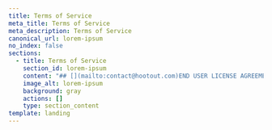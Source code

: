 ```yaml
---
title: Terms of Service
meta_title: Terms of Service
meta_description: Terms of Service
canonical_url: lorem-ipsum
no_index: false
sections:
  - title: Terms of Service
    section_id: lorem-ipsum
    content: "## [](mailto:contact@hootout.com)END USER LICENSE AGREEMENT AND TERMS OF SERVICE\n\nWe’ve drafted these Terms of Service (which we simply call the 'Terms') so that you’ll know the rules that govern our relationship with you. Although we have tried our best to strip the legalese from the Terms, there are places where these Terms may still read like a traditional contract. There’s a good reason for that: these Terms do indeed form a legally binding contract between you and Behtar Ads. So please read them carefully.\n\nBy using the Services, you agree to the Terms. Of course, if you don’t agree with them, then don’t use the Services.\n\nBehtar Ads is platform operated by KuchNaya TechnoLabs Private Limited (hereinafter referred to as \"KuchNaya TechnoLabs\" or \"Kuchnaya\" or\"Behtar Ads\" or\"we\" or\"us\" or\"our\"). KuchNaya TechnoLabs is a company registered under the Companies Act, 1956. Behtar Ads is a product of KuchNaya TechnoLabs. The registered office of KuchNaya TechnoLabs is at 127, Ashar Enclave, Kolshet Road, Thane, Maharashtra ­ 400607, India. The company registration number is U72900MH2011PTC21360\n\n## Our Service\n\nNo one under 13 is allowed to create an account or use the Services. We may offer additional Services with additional terms that may require you to be even older to use them. So please read all terms carefully.\n\nBy using the Services, you state that:\n\nYou are forming a binding contract with Behtar Ads\n\nYou will comply with these Terms and all applicable local, state, national and international laws, rules and regulations\n\nBehtar Ads reserves the right to modify this User Agreement and any Additional Terms, at any time without prior notice. Therefore, you should review this User Agreement and any Additional Terms on a regular and frequent basis.\n\nThe Service may contain links to third party websites that are not owned or controlled by YouTube. YouTube has no control over, and assumes no responsibility for, the content, privacy policies, or practices of any third party websites. In addition, YouTube will not and cannot censor or edit the content of any third­party site. By using the Service, you expressly relieve YouTube from any and all liability arising from your use of any third­party website\n\nIf you are using the Services on behalf of a business or some other entity, you state that you are authorised to grant all licences set out in these Terms and to agree to these Terms on behalf of the business or entity.\n\n## &#xA;Rights we grant you\n\nBehtar Ads grants you a personal, worldwide, royalty­free, non­assignable, non­exclusive, revocable and non sub­licensable licence to access and use the Services. This licence is for the sole purpose of letting you use and enjoy the Service's benefits in a way that these Terms and our usage policies, such as our ​Community ​Guidelines​, allow.\n\nAny software that we provide you may automatically download and install upgrades, updates or other new features. You may be able to adjust these automatic downloads through your device’s settings.\n\nYou may not copy, modify, distribute, sell or lease any part of our Services, nor may you reverse engineer or attempt to extract the source code of that software, unless applicable laws prohibit these restrictions or you have our written permission to do so.\n\n## Rights you grant us\n\nMany of our Services let you create, upload, post, send, receive and store content. When you do that, you retain whatever ownership rights in that content you had to begin with. But you grant us a licence to use that content. How broad that licence is depends on which Services you use and the Settings you have selected.\n\nFor all Services other than Live, Local, and any other crowdsourced Service, you grant Behtar Ads a worldwide, royaltyfree, sublicensable, and transferable licence to host, store, use, display, reproduce, modify, adapt, edit, publish, and distribute that content. This licence is for the limited purpose of operating, developing, providing, promoting, and improving the Services and researching and developing new ones.\n\nBecause Live, Local, and any other crowdsourced Services are public by nature and record matters of public interest, the licence you grant us for content submitted to those Services is broader. In addition to the rights you grant us in connection with other Services, you also grant us a perpetual licence to create derivative works from, promote, exhibit, broadcast, syndicate, publicly perform and publicly display content submitted to Live, Local or any other crowdsourced Services in any form and in any and all media or distribution methods (now known or later developed). To the extent it's necessary, you also grant Behtar Ads and our business partners the unrestricted, worldwide, perpetual right and licence to use your name, likeness and voice solely in Live, Local or other crowdsourced content that you appear in, create, upload, post or send. This means, among other things, that you will not be entitled to any compensation from Behtar Ads or our business partners if your name, likeness or voice is conveyed through Live, Local or other crowdsourced Services.\n\nYou agree not to circumvent, disable or otherwise interfere with security related features of theService or features that prevent or restrict use or copying of any Content or enforce limitations on use of the Service or the Content therein\n\nFor more information about how to tailor who can watch your content, please take a look at our privacy policy\n\nThough we’re not required to do so, we may access, review, screen and delete your content at any time and for any reason, including if we think your content violates these Terms. However, you alone remain responsible for the content you create, upload, post, send or store through the Service.\n\nThe Services may contain advertisements. In consideration for Behtar Ads letting you access and use the Services, you agree that Hooout, its affiliates, and thirdparty partners may place advertising on the Services.\n\nWe always love to hear from our users. But if you volunteer feedback or suggestions, just know that we can use your ideas without compensating you.\n\n## The content of others\n\nMuch of the content on our Services is produced by users, publishers and other third parties. Whether that content is posted publicly or sent privately, the content is the sole responsibility of the person or organisation that submitted it. Although Behtar Ads reserves the right to review all content that appears on the Services and to remove any content that violates these Terms, we do not necessarily review all of it. So we cannot – and do not – take responsibility for any content that others provide through the Services.\n\nThrough these Terms and our Community Guidelines , we make clear that we don't want the Services to be put to bad uses. But because we don't review all content, we cannot guarantee that content on the Services will always conform to our Terms or Guidelines.\n\n## Privacy\n\nYour privacy matters to us. You can learn how we handle your information when you use our Services by reading our privacy policy . We encourage you to give the privacy policy a careful look because, by using our Services, you agree that Behtar Ads can collect, use and transfer your information consistent with that policy.\n\n## Respecting other people’s rights\n\nBehtar Ads respects the rights of others. And so should you. You therefore may not upload, post, send or store content that:\n\nviolates or infringes someone else’s rights of publicity, privacy, copyright, trademark or other intellectual property right; bullies, harasses or intimidates;\n\ndefames; or\n\nspams or solicits Behtar Ads's users.\n\nYou must also respect Behtar Ads’s rights. These Terms do not grant you any right to:\n\nuse branding, logos, designs, photographs, videos or any other materials used in our Services;\n\ncopy, archive, download, upload, distribute, syndicate, broadcast, perform, display, make available, or otherwise use any portion of the Services or the content on the Services except as described in these Terms;\n\nuse the Services or any content on the Services for any commercial purposes without our consent.\n\nUsing any other Trademark or protected content (in form of photo, audio or video) which you have no right to copy, use or distribute\n\nWe reserve the right to remove your content for infringing someone else's copyright\n\nIn short: you may not use the Services or the content on the Services in ways that are not authorised by these Terms. Nor may you help or enable anyone else to do so.\n\n## Copyright Policy\n\nBehtar Ads respect the Copyright Act. We therefore take reasonable steps to expeditiously remove from our Services any infringing material that we become aware of. And if Behtar Ads becomes aware that one of its users has repeatedly infringed copyrights, we will take reasonable steps within our power to terminate the user's account.\n\nIf you believe that anything on the Services infringes a copyright that you own or control, you may mail us or you may file a notice with our designated agent:\n\n'KuchNaya TechnoLabs, 127 - Ashar Enclave, Kolshet Road, Thane, Maharashtra - 400607, India.'\r\nEmail : support@behtarads.com\n\nIf you file a notice with our Copyright Agent,That means the notice must:\n\ncontain the physical or electronic signature of a person authorised to act on behalf of the copyright owner;\n\nidentify the copyrighted work claimed to have been infringed;\n\nidentify the material that is claimed to be infringing or to be the subject of infringing activity and that is to be removed, or access to which is to be disabled, and information reasonably sufficient to let us locate the material;\n\nprovide your contact information, including your address, telephone number and an email address;\n\nprovide a personal statement that you have a belief in good faith that the use of the material in the manner complained of is not authorized by the copyright owner, its agent, or the law; and\n\nprovide a statement that the information in the notification is accurate and, under penalty of perjury, that you are authorised to act on behalf of the copyright owner.\n\n## &#xD;&#xA;Safety\n\nWe try hard to keep our Services a safe place for all users. But we can’t guarantee it. That’s where you come in. By using the Services, you agree that:\n\nYou will not use the Services for any purpose that is illegal or prohibited in these Terms.\n\nYou will not use any robot, spider, crawler, scraper, or other automated means or interface to access the Services or extract other user's information.\n\nYou will not use or develop any thirdparty applications that interact with the Services or other users' content or information without our written consent.\n\nYou will not use the Services in a way that could interfere with, disrupt, affect negatively or inhibit other users from fully enjoying the Services or that could damage, disable, overburden or impair the functioning of the Services.\n\nYou will not use or attempt to use another user’s account, username or password without their permission.\n\nYou will not solicit login credentials from another user.\n\nYou will not post content that contains pornography, graphic violence, threats, hate speech or incitements to violence.\n\nYou will not upload viruses or other malicious code or otherwise compromise the security of the Services.\n\nYou will not attempt to circumvent any contentfiltering techniques we employ or attempt to access areas or features of the Services that you are not authorised to access.\n\nYou will not probe, scan or test the vulnerability of our Services or any system or network.\n\nYou will not encourage or promote any activity that violates these Terms.\n\nWe also care about your safety while using our Services. So do not use our Services in a way that would distract you from obeying traffic or safety laws. And never put yourself or others in harm’s way just to capture a content (any photo, video, audio or text) in Behtar Ads.\n\n## Your account\n\nYou are responsible for any activity that occurs in your account. So it’s important that you keep your account secure. One way to do that is to select a strong password that you don’t use for any other account.\n\nBy using the Services, you agree that, in addition to exercising common sense:\n\nYou will not create more than one account for yourself.\rYou will not create another account if we have already disabled your account, unless you have our written permission to do so.\n\nYou will not buy, sell, rent or lease access to your Behtar Ads account, Live, Post, Message,Content , a Behtar Ads username or a friend link without our written permission.\n\nYou will not share your password.\n\nYou will not log in or attempt to access the Services through unauthorised thirdparty applications or clients.\n\nIf you think that someone has gained access to your account, please reach out immediately to by mail at support@behtarads.com\n\n## &#xD;&#xA;User Content\n\nDefinition “ User Content ” means any content that Users upload, post or transmit (collectively, “ Post ”) to or through the Service including, without limitation, any text, photographs, User Videos or sound recordings and the musical works embodied therein, Broadcast Content, and any other works subject to protection under the laws of the country where our company resides or any other jurisdiction, including, but not limited to, patent, trademark, trade secret, and copyright laws, and excludes any and all Company Content (including, without limitation, any SR Samples incorporated into the Company Videos).\n\nScreening User Content The Company offers Users the ability to submit User Content to or transmit through the Service. The Company does not pre-screen any User Content, but reserves the right to remove, disallow, block or delete any User Content in its sole discretion. In addition, we have the right – but not the obligation – in our sole discretion to remove, disallow, block or delete any User Content (i) that we consider to violate this EULA, applicable law or otherwise constitute Objectionable Content (defined in Section 5.i below); or (ii) in response to complaints from other Users or licensors of any Company Content, with or without notice and without any liability to you. As a result, we recommend that you save copies of any User Videos that you Post to the Service on your personal device(s) in the event that you want to ensure that you have permanent access to copies of such User Videos. The Company does not guarantee the accuracy, integrity, appropriateness or quality of any User Content, and under no circumstances will the Company be liable in any way for any User Content.\n\nIntellectual Property Rights . SUBJECT TO ANY THIRD PARTY RIGHTS IN ANY PREEXISTING CONTENT INCLUDED WITHIN YOUR USER CONTENT, INCLUDING COMPANY CONTENT, YOU RETAIN OWNERSHIP OF ANY RIGHTS YOU MAY HAVE IN YOUR USER CONTENT AND SUBMITTING YOUR USER CONTENT TO THE SERVICE DOES NOT TRANSFER OWNERSHIP OF YOUR RIGHTS. NOTWITHSTANDING THE FOREGOING, YOU ACKNOWLEDGE AND AGREE THAT NO USER VIDEO WILL BE CONSIDERED TO BE A SEPARATE COPYRIGHTABLE WORK AND ALL RIGHTS IN EACH USER VIDEO WILL REMAIN WITH THE OWNERS OF THE CONTENT USED TO CREATE SUCH USER VIDEO.\n\nLicenses to User Content . You hereby grant the Company an unrestricted, assignable, sublicensable, revocable, royalty-free license throughout the universe to reproduce, distribute, publicly display, communicate to the public, publicly perform (including by means of digital audio transmissions and on a through-to-the-audience basis), make available, create derivative works from, retransmit from External Sites (except with respect to Broadcast Content), and otherwise exploit and use (collectively, “ Use ”) all User Content you Post to or through the Service by any means and through any media and formats now known or hereafter developed, for the purposes of (i) advertising, marketing, and promoting the Company and the Service; (ii) displaying and sharing your User Content to other Users of the Service; (iii) providing the Service as authorized by this EULA; and (iv) sublicensing Editors the appropriate rights to enable them to create Collaborative UGVs that incorporate any of your User Content as permitted by this EULA. If you terminate this EULA or remove any of your User Content from the Service after it has been included within a Collaborative UGV, then your license grant with respect to your User Content included within such Collaborative UGV is perpetual and irrevocable. You further grant the Company a royalty-free license to use your user name, image, voice, and likeness to identify you as the source of any of your User Content. You must not post any User Content on or through the Service or transmit to the Company any User Content that you consider to be confidential or proprietary. Any User Content posted by you to or through the Service or transmitted to the Company will be considered non-confidential and non-proprietary, and treated as such by the Company, and may be used by the Company in accordance with this EULA without notice to you and without any liability to the Company. For the avoidance of doubt, the rights granted in the preceding sentences of this Section include, but are not limited to, the right to reproduce sound recordings (and make mechanical reproductions of the musical works embodied in such sound recordings), and publicly perform and communicate to the public sound recordings (and the musical works embodied therein), all on a royalty-free basis. This means that you are granting the Company the right to Use your User Content without the obligation to pay royalties to any third party, including, but not limited to, a sound recording copyright owner ( e.g. , a record label), a musical work copyright owner ( e.g. , a music publisher), a performing rights organization ( e.g. , ASCAP, BMI, SESAC, etc.) (a “ PRO ”), a sound recording PRO ( e.g. , SoundExchange), any unions or guilds, and engineers, producers or other royalty participants involved in the creation of User Content.\n\nYou Must Have Rights to the Content You Post . You must not Post any User Content to the Service if you are not the copyright owner of or are not fully authorized to grant rights in all of the elements of the User Content you intend to Post to the Service. In addition, if you only own the rights in and to a sound recording, but not to the underlying musical works embodied in such sound recordings, then you must not Post such sound recordings to the Service unless you have all necessary rights, authorizations, and permissions with respect to such embedded musical works that grant you sufficient rights to grant the licenses to the Company under these Terms. You represent and warrant that: (i) you own the User Content Posted by you on or through the Service or otherwise have the right to grant the license set forth in these Terms; (ii) the Posting and Use of your User Content on or through the Service does not violate the privacy rights, publicity rights, copyrights, contract rights, intellectual property rights, or any other rights of any person, including, but not limited to, the rights of any person visible in any of your User Content; (iii) the Posting of your User Content on the Service will not require us to obtain any further licenses from or pay any royalties, fees, compensation or other amounts or provide any attribution to any third parties; and (iv) the Posting of your User Content on the Service does not result in a breach of contract between you and a third party. You agree to pay all monies owing to any person as a result of Posting your User Content on the Service.\n\nSpecific Rules for Musical Works and for Recording Artists . If you are a composer or author of a musical work and are affiliated with a PRO, then you must notify your PRO of the royalty-free license you grant through this EULA to us. You are solely responsible for ensuring your compliance with the relevant PRO’s reporting obligations. If you have assigned your rights to a music publisher, then you must obtain the consent of such music publisher to grant the royalty-free license(s) set forth in this EULA or have such music publisher enter into this Agreement with us. Just because you authored a musical work ( e.g. , wrote a song) does not mean you have the right to grant us the licenses in this EULA. If you are a recording artist under contract with a record label, then you are solely responsible for ensuring that your use of the Service is in compliance with any contractual obligations you may have to your record label, including if you create any new recordings through the Service that may be claimed by your label.\n\nThrough-To-The-Audience Rights . All of the rights you grant in this EULA are provided on a through-to-the-audience basis, meaning the owners or operators of External Sites will not have any separate liability to you or any other third party for User Content Posted or Used on such External Sites via the Service.\n\nWaiver of Rights to User Content . By Posting User Content to or through the Service, you waive any rights to prior inspection or approval of any marketing or promotional materials related to such User Content. You also waive any and all rights of privacy, publicity, or any other rights of a similar nature in connection with your User Content, or any portion thereof. To the extent any moral rights are not transferable or assignable, you hereby waive and agree never to assert any and all moral rights, or to support, maintain or permit any action based on any moral rights that you may have in or with respect to any User Content you Post to or through the Service.\n\nObjectionable Content . You are not permitted to and agree not to Post any User Content to the Service that is or could be interpreted to be (i) abusive, bullying, defamatory, harassing, harmful, hateful, inaccurate, infringing, libelous, objectionable, obscene, offensive, pornographic, shocking, threatening, unlawful, violent, or vulgar, (ii) promoting any product, good or service, or bigotry, discrimination, hatred, intolerance, racism, or inciting violence (including suicide), or (iii) with respect to SR Samples (and, for the avoidance of doubt, the musical works embodied therein), making a political message for or against any person, party, political belief or issue, of a religious nature, or harshly critical of any SR Samples, the copyright owner(s) thereof, or any author, contributor or royalty participant of an SR Sample, in each of clauses (i), (ii) and (iii) of this Section, as the Company may determine in its sole and absolute discretion (collectively, “ Objectionable Content ”). The Posting of any Objectionable Content may subject you to third party claims and none of the rights granted to you in this EULA may be raised as a defense against any third party claims arising from your Posting of Objectionable Content. You also agree not to use the Service for illegal or unlawful purposes, including, without limitation, to stalk any other User. If you encounter any Objectionable Content on the Service, then please immediately email the Company at legal@musical.ly or inform us through the functionality offered on the Service. You acknowledge and agree that the Company provides you the right to report Objectionable Content as a courtesy, and the Company has no obligation to remove or take any other action with respect to any Objectionable Content on the Service that you report to us. The Company may terminate, suspend, warn or take other appropriate actions against Users for Posting Objectionable Content to the Service, including, but not limited to, the removal of all User Content uploaded to the Service by a User.\n\nConsent to Use of Data . You understand and agree that the Company may collect and use technical data and related information, including, but not limited to, data from audio files resident on your device (e.g., we may scan sound recordings for metadata), your device’s UDID, and other technical information about your device, system and application software, and peripherals, that is gathered periodically to facilitate the provision of software updates, product support and other services, such as the Audible Magic content identification feature, to you related to the Service.\n\nEndorsements . Notwithstanding any other provision of this EULA, you represent and warrant that you will comply with all laws and regulations regarding endorsements or testimonials made by you in any User Content, including that you will (i) make only accurate statements that represent your genuine experience with any product, good or service and (ii) make all required disclosures pursuant to the Federal Trade Commission’s (“ FTC ”) Guides Concerning the Use of Endorsements and Testimonials in Advertising, as such Guides may be amended from time-to-time by the Federal Trade Commission. Follow this link for further information on complying with the FTC’s guidance: https://www.ftc.gov/sites/default/files/documents/one-stops/advertisement-endorsements/091005revisedendorsementguides.pdf .\n\nNo Liability . For the avoidance of doubt, the Company will not be liable for any unauthorized use of User Content by any User.\n\n## Purchases and payments\n\nWe may offer various virtual goods and services (all of which we call 'Virtual Products') that you can purchase and use through the Services. You don't own these Virtual Products; instead you buy a limited revocable licence to use them. You'll always be shown the price for Virtual Product before you complete a purchase. But Behtar Ads does not handle payments or payment processing for any purchases; those are handled by thirdparty payment providers or service providers (such as Apple's App Store and Google's Play Store, among others). Some thirdparty service providers may charge you sales tax, depending on where you live. Please check the thirdparty service provider's relevant terms for details.\n\nSubject to any applicable additional terms and conditions, all purchases are final and nonrefundable. And because our performance begins once you tap “Buy” and we give you immediate access to your purchase, you waive any right you may have under EU or other local law to cancel your purchase once it has been completed or to get a refund. BY ACCEPTING THESE TERMS, YOU AGREE THAT Behtar Ads IS NOT REQUIRED TO PROVIDE A REFUND FOR ANY REASON.\n\nSome of the Virtual Products we offer are for onetime use only, while others are for repeated use. But please note that 'repeated' does not mean 'forever.' We may change, modify or eliminate Virtual Products at any time, with or without notice. You agree that we will bear no liability to you or any third party if we do so. If we suspend or terminate your account, you will lose any Products you purchased through the Services.\n\nIt’s your sole responsibility to manage your purchases. If you are under 18 (or younger than the age of legal majority in your place of residence), you must obtain your parent's or guardian's consent before making any purchases.\n\nBehtar Ads does not transmit any funds and is not a moneyservices business. To the extent such functionality is made available in the Services, it is provided by an unaffiliated third party, and like any other thirdparty service, subject to that third party's separate terms of use.\n\n## Data charges and mobile phones\n\nYou are responsible for any mobile charges that you may incur for using our Services, including text messaging and data charges. If you’re unsure what those charges may be, you should ask your service provider before using the Services.\n\nIf you change or deactivate the mobile phone number that you used to create a Behtar Ads account, you must update your account information through Settings within 72 hours to prevent us from sending to someone else messages intended for you.\n\n## Thirdparty services\n\nIf you use a service, feature or functionality that is operated by a third party and made available through our Services (including Services we offer jointly with the third party), each party’s terms will govern the respective party’s relationship with you. Behtar Ads is not responsible or liable for those third party’s terms or actions taken under the third party’s terms.\n\n## Modifying the services and termination\n\nWe’re relentlessly improving our Services and creating new ones all the time. This means that we may add or remove features, products or functionalities and we may also suspend or stop the Services altogether. We may take any of these actions at any time and, when we do, we may not provide you with any notice beforehand.\n\nThough we hope you remain a lifelong Behtar Ads user, you can terminate these Terms at any time and for any reason by deleting your account.\n\nBehtar Ads may also terminate these Terms with you at any time, for any reason, and without advance notice. That means that we may stop providing you with any Services, or impose new or additional limits on your ability to use the Services. For example, we may deactivate your account due to prolonged inactivity and we may reclaim your username at any time for any reason.\n\n## Indemnity\n\nYou agree, to the extent permitted under applicable law, to indemnify, defend, and hold harmless Behtar Ads, our directors, officers, employees and affiliates from and against any and all complaints, charges, claims, damages, losses, costs, liabilities, and expenses (including attorneys' fees) due to, arising out of or relating in any way to: (a) your access to or use of the Services; (b) your content; and (c) your breach of these Terms.\n\n## Disclaimers\n\nWe try to keep the Services up and running and free of annoyances. But we make no promises that we will succeed.\n\nTHE SERVICES ARE PROVIDED 'AS IS' AND 'AS AVAILABLE' AND TO THE EXTENT PERMITTED BY APPLICABLE LAW WITHOUT WARRANTIES OF ANY KIND, EITHER EXPRESS OR IMPLIED, INCLUDING, BUT NOT LIMITED TO, IMPLIED WARRANTIES OF MERCHANTABILITY, FITNESS FOR A PARTICULAR PURPOSE, TITLE, AND NONINFRINGEMENT. IN ADDITION, THOUGH Behtar Ads ATTEMPTS TO PROVIDE A GOOD USER EXPERIENCE, WE DO NOT REPRESENT OR WARRANT THAT: (A) THE SERVICES WILL ALWAYS BE SECURE, ERROR FREE OR TIMELY; (B) THE SERVICES WILL ALWAYS FUNCTION WITHOUT DELAYS, DISRUPTIONS OR IMPERFECTIONS; OR (C) THAT ANY Behtar Ads CONTENT, USER CONTENT, OR INFORMATION YOU OBTAIN ON OR THROUGH THE SERVICES WILL BE TIMELY OR ACCURATE.\n\n## Limitation of liability\n\nTO THE MAXIMUM EXTENT PERMITTED BY LAW, Behtar Ads AND OUR MANAGING MEMBERS, SHAREHOLDERS, EMPLOYEES, AFFILIATES, LICENSORS AND SUPPLIERS WILL NOT BE LIABLE FOR ANY INDIRECT, INCIDENTAL, SPECIAL, CONSEQUENTIAL, PUNITIVE OR MULTIPLE DAMAGES OR ANY LOSS OF PROFITS OR REVENUES, WHETHER INCURRED DIRECTLY OR INDIRECTLY, OR ANY LOSS OF DATA, USE, GOODWILL OR OTHER INTANGIBLE LOSSES, RESULTING FROM: (A) YOUR ACCESS TO OR USE OF OR INABILITY TO ACCESS OR USE THE SERVICES; (B) THE CONDUCT OR CONTENT OF OTHER USERS OR THIRD PARTIES ON OR THROUGH THE SERVICES; OR (C) UNAUTHORISED ACCESS, USE OR ALTERATION OF YOUR CONTENT OR POSTS, EVEN IF Behtar Ads HAS BEEN ADVISED OF THE POSSIBILITY OF SUCH DAMAGES. IN NO EVENT WILL Behtar Ads’S AGGREGATE LIABILITY FOR ALL CLAIMS RELATING TO THE SERVICES EXCEED THE GREATER OF $100 USD OR THE AMOUNT YOU PAID Behtar Ads, IF ANY, IN THE LAST 12 MONTHS.\n\nSOME JURISDICTIONS DO NOT ALLOW THE EXCLUSION OR LIMITATION OF CERTAIN DAMAGES, SO SOME OR ALL OF THE EXCLUSIONS AND LIMITATIONS IN THIS SECTION MAY NOT APPLY TO YOU.\n\n## Arbitration, class waiver and jury waiver\n\nPLEASE READ THE FOLLOWING PARAGRAPHS CAREFULLY BECAUSE THEY REQUIRE YOU TO ARBITRATE DISPUTES WITH Behtar Ads AND LIMIT THE MANNER IN WHICH YOU CAN SEEK RELIEF FROM US.\n\n**Applicability of Arbitration Agreement.** All claims and disputes arising out of or relating to these Terms or the use of the Services that cannot be resolved in small claims court will be resolved by binding arbitration on an individual basis, except that you and Behtar Ads are not required to arbitrate any dispute in which either party seeks equitable relief for the alleged unlawful use of copyrights, trademarks, trade names, logos, trade secrets, or patents.\n\n**Additional rules for nonappearance arbitration.** If nonappearance arbitration is elected, the arbitration will be conducted by telephone, online, written submissions or any combination of the three; the specific manner will be chosen by the party initiating the arbitration. The arbitration will not involve any personal appearance by the parties or witnesses unless the parties mutually agree otherwise.\n\n**Authority of the arbitrator.** The arbitrator will decide the jurisdiction of the arbitrator and the rights and liabilities, if any, of you and Behtar Ads. The dispute will not be consolidated with any other matters or joined with any other cases or parties. The arbitrator will have the authority to grant motions dispositive of all or part of any claim or dispute. The arbitrator will have the authority to award monetary damages and to grant any nonmonetary remedy or relief available to an individual under applicable law, the arbitral forum’s rules and the Terms. The arbitrator will issue a written award and statement of decision describing the essential findings and conclusions on which the award is based, including the calculation of any damages awarded. The arbitrator has the same authority to award relief on an individual basis that a judge in a court of law would have. The award of the arbitrator is final and binding upon you and Behtar Ads.\n\n\\*\\*Waiver of jury trial. \\*\\*YOU AND Behtar Ads WAIVE ANY CONSTITUTIONAL AND STATUTORY RIGHTS TO GO TO COURT AND HAVE A TRIAL IN FRONT OF A JUDGE OR A JURY. You and Behtar Ads are instead electing to have claims and disputes resolved by arbitration. Arbitration procedures are typically more limited, more efficient and less costly than rules applicable in court and are subject to very limited review by a court. In any litigation between you and Behtar Ads over whether to vacate or enforce an arbitration award, YOU AND Behtar Ads WAIVE ALL RIGHTS TO A JURY TRIAL, and instead elect to have the dispute resolved by a judge.\n\n**Waiver of class or consolidated actions**. ALL CLAIMS AND DISPUTES WITHIN THE SCOPE OF THIS ARBITRATION AGREEMENT MUST BE ARBITRATED OR LITIGATED ON AN INDIVIDUAL BASIS AND NOT ON A CLASS BASIS. CLAIMS OF MORE THAN ONE CUSTOMER OR USER CANNOT BE ARBITRATED OR LITIGATED JOINTLY OR BE CONSOLIDATED WITH THOSE OF ANY OTHER CUSTOMER OR USER. If, however, this waiver of class or consolidated actions is deemed invalid or unenforceable, neither you nor we are entitled to arbitration: instead all claims and disputes will be resolved in a court as set out in section ‘Governing Laws and Jurisdiction’.\n\n\\*\\*Confidentiality. \\*\\*No part of the procedures will be open to the public or the media. All evidence discovered or submitted at the hearing is confidential and may not be disclosed, except by written agreement of the parties, under a court order or unless required by law. Notwithstanding the above, no party will be prevented from submitting to a court of law any information needed to enforce this arbitration agreement, to enforce an arbitration award or to seek injunctive or equitable relief.\n\n\\*\\*Right to waive. \\*\\*Any rights and limitations set out in this arbitration agreement may be waived by the party against whom the claim is asserted. Such waiver will not waive or affect any other portion of this arbitration agreement.\n\n\\*\\*Optout. \\*\\*You may opt out of this arbitration agreement. If you do so, neither you nor Behtar Ads can force the other to arbitrate. To opt out, you must notify Behtar Ads in writing no later than 30 days after first becoming subject to this arbitration agreement. Your notice must include your name and address, your Behtar Ads username and the email address you used to set up your Behtar Ads account (if you have one), and an unequivocal statement that you want to opt out of this arbitration agreement. You must send your optout notice to this address: KuchNaya TechnoLabs, 127-Ashar Enclave, Kolshet Road, Thane, Maharashtra - 400607, India\n\n\\*\\*Domestic Use.\\*\\*Behtar Ads makes no representation that the services are appropriate or available for use in locations outside India. Users who use the service from outside India do so at their own risk and initiative and must bear all responsibility for compliance with any applicable local laws.\n\n**Small claims court.** Notwithstanding the above, either you or Behtar Ads may bring an individual action in small claims court.\n\n**Arbitration Agreement survival.** This arbitration agreement will survive the termination of your relationship with Behtar Ads.\n\n## &#xD;&#xA;Governing Laws and Jurisdiction\n\nThis Service originates from the \\[Mumbai, Maharashtra]. This Agreement will be governed by the laws of the State of \\[Maharashtra] without regard to its conflict of law principles to the contrary. Neither you nor Behtar Ads will commence or prosecute any suit, proceeding or claim to enforce the provisions of this Agreement, to recover damages for breach of or default of this Agreement, or otherwise arising under or by reason of this Agreement, other than in courts located in State of \\[Maharashtra] India. By using this Service or our Products, you consent to the jurisdiction and venue of such courts in connection with any action, suit, proceeding or claim arising under or by reason of this Agreement. You hereby waive any right to trial by jury arising out of this Agreement and any related documents.\n\n## Severability\n\nIf any provision of these Terms is found unenforceable, then that provision will be severed from these Terms and not affect the validity and enforceability of any remaining provisions.\n\n## Additional terms for specific Services\n\nGiven the breadth of our Services, we sometimes need to craft additional terms and conditions for specific Services. Those additional terms and conditions, which will be available with the relevant Services, then become part of your agreement with us if you use those Services.\n\nNOTICE REGARDING APPLE . You acknowledge that this EULA is between you and the Company only, not with Apple, and Apple is not responsible for the Apps or the content thereof. Apple has no obligation whatsoever to furnish any maintenance and support services with respect to the Apps. In the event of any failure of the Apps to conform to any applicable warranty, then you may notify Apple and Apple will refund the purchase price for the relevant Apps to you; and, to the maximum extent permitted by applicable law, Apple has no other warranty obligation whatsoever with respect to the Apps. Apple is not responsible for addressing any claims by you or any third party relating to the Apps or your possession and/or use of the Apps, including, but not limited to: (i) product liability claims; (ii) any claim that the Apps fail to conform to any applicable legal or regulatory requirement; and (iii) claims arising under consumer protection or similar legislation. Apple is not responsible for the investigation, defense, settlement and discharge of any third party claim that the Apps or your possession and use of the Apps infringe that third party’s intellectual property rights. You agree to comply with any applicable third party terms, when using the Apps. Apple, and Apple’s subsidiaries, are third party beneficiaries of this EULA, and upon your acceptance of this EULA, Apple will have the right (and will be deemed to have accepted the right) to enforce this EULA against you as a third party beneficiary of this EULA. You hereby represent and warrant that (i) you are not located in a country that is subject to a U.S. Government embargo, or that has been designated by the U.S. Government as a “terrorist supporting” country; and (ii) you are not listed on any U.S. Government list of prohibited or restricted parties. If the Company provides a translation of the English language version of this EULA, the translation is provided solely for convenience, and the English version will prevail.\n\n## Final terms\n\n*   These Terms make up the entire agreement between you and Behtar Ads and supersede any prior agreements.\n\n*   These Terms do not create or confer any thirdparty beneficiary rights.\n\n*   If we do not enforce a provision in these Terms, it will not be considered a waiver.\n\n*   We reserve all rights not expressly granted to you.\n\n*   You may not transfer any of your rights or obligations under these Terms without our consent.\n\n*   These Terms were written in English and if the translated version of these Terms conflicts with the English version, the English version will control.\n\n## &#xD;&#xA;Contact us\n\nBehtar Ads welcomes comments, questions, concerns or suggestions. Please send feedback to us by email : support@behtarads.com\n"
    image_alt: lorem-ipsum
    background: gray
    actions: []
    type: section_content
template: landing
---
```

